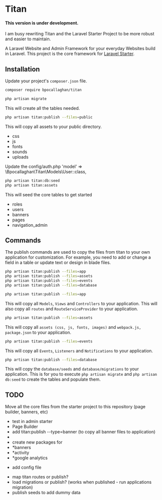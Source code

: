 # Titan

#### This version is under development.
I am busy rewriting Titan and the Laravel Starter Project to be more robust and easier to maintain.

A Laravel Website and Admin Framework for your everyday Websites build in Laravel.
This project is the core framework for [Laravel Starter](https://github.com/bpocallaghan/laravel-admin-starter).

## Installation
Update your project's `composer.json` file.

```bash
composer require bpocallaghan/titan
```

```bash
php artisan migrate
```
This will create all the tables needed.

```bash
php artisan titan:publish --files=public
```
This will copy all assets to your public directory.
 - css
 - js
 - fonts
 - sounds
 - uploads
 
 Update the config/auth.php
 'model' => \Bpocallaghan\Titan\Models\User::class,

 ```bash
php artisan titan:db:seed
php artisan titan:assets
```
This will seed the core tables to get started
 - roles
 - users
 - banners
 - pages
 - navigation_admin

## Commands
The publish commands are used to copy the files from titan to your own application for customization.
For example, you need to add or change a field in a table or update text or design in blade files.
 
```bash
php artisan titan:publish --files=app
php artisan titan:publish --files=assets
php artisan titan:publish --files=events
php artisan titan:publish --files=database
```

```bash
php artisan titan:publish --files=app
```
This will copy all `Models`, `Views` and `Controllers` to your application.
This will also copy all `routes` and `RouteServiceProvider` to your application.

```bash
php artisan titan:publish --files=assets
```
This will copy all `assets (css, js, fonts, images)` and `webpack.js, package.json` to your application.

```bash
php artisan titan:publish --files=events
```
This will copy all `Events`, `Listeners` and `Notifications` to your application.

```bash
php artisan titan:publish --files=database
```
This will copy the `database/seeds` and `database/migrations` to your application.
This is for you to execute `php artisan migrate` and `php artisan db:seed` to create the tables and populate them. 

## TODO
Move all the core files from the starter project to this repository (page builder, banners, etc)

- test in admin starter
- Page Builder
- add titan:publish --type=banner (to copy all banner files to application)
-
- create new packages for
- *banners
- *activity
- *google analytics

* add config file

- map titan routes or publish?
- load migrations or publish? (works when published - run applications migration)
- publish seeds to add dummy data